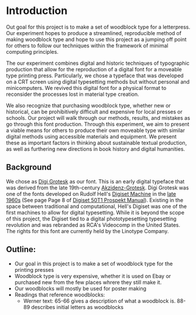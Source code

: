 # Introduction


Out goal for this project is to make a set of woodblock type for a letterpress. Our experiment hopes to produce a streamlined, reproducible method of making woodblock type and hope to use this project as a jumping off point for others to follow our techniques within the framework of minimal computing principles. 

The our experiment combines digital and historic techniques of typographic production that allow for the reproduction of a digital font for a moveable type printing press. Particularly, we chose a typeface that was developed on a CRT screen using digital typesetting methods but without personal and minicomputers. We revived this digital font for a physical format to reconsider the processes lost in material type creation.

We also recognize that purchasing woodblock type, whether new or historical, can be prohibitively difficult and expensive for local presses or schools. Our project will walk through our methods, results, and mistakes as go through this font production. Through this experiment, we aim to present a viable means for others to produce their own moveable type with similar digital methods using accessible materials and equipment. We present these as important factors in thinking about sustainable textual production, as well as furthering new directions in book history and digital humanities.

## Background

We chose as [Digi Grotesk](https://www.linotype.com/332/digi-grotesk-family.html) as our font. This is an early digital typeface that was derived from the late 19th-century [Akzidenz-Grotesk](https://en.wikipedia.org/wiki/Akzidenz-Grotesk). Digi Grotesk was one of the fonts developed on Rudolf Hell's [Digiset Machine](https://www.hell-kiel.de/en/hell-development/typesetting-technology/digiset) in the [late 1960s](media/digigrotesk.png) (See page Page 8 of [Digiset 50T1 Prospekt Manual](media/Digiset_50_T1_Prospekt_1969_03.pdf)). Existing in the space between traditional and computational, Hell's Digiset was one of the first machines to allow for digital typesetting. While it is beyond the scope of this project, the Digiset tied to a digital phototypesetting typesetting revolution and was rebranded as RCA's Videocomp in the United States.  The rights for this font are currently held by the Linotype Company. 

## Outline:

- Our goal in this project is to make a set of woodblock type for the printing presses
- Woodblock type is very expensive, whether it is used on Ebay or purchased new from the few places whrere they still make it.
- Our woodblocks will mostly be used for poster making
- Readings that reference woodblocks:
    - Werner text: 65-66 gives a description of what a woodblock is. 88-89 describes initial letters as woodblocks


